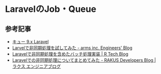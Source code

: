 # LaravelのJob・Queue
## 参考記事
- [キュー 9.x Laravel](https://readouble.com/laravel/9.x/ja/queues.html)
- [Larvelで非同期処理を試してみた - arms inc. Engineers' Blog](https://tech.arms-soft.co.jp/entry/2021/12/01/090000)
- [Laravelで非同期処理を含めたバッチ処理実装 | R Tech Blog](https://r-tech14.com/laravel-batch/)
- [Laravelでの非同期処理についてまとめてみた - RAKUS Developers Blog | ラクス エンジニアブログ](https://tech-blog.rakus.co.jp/entry/20230125/laravel)